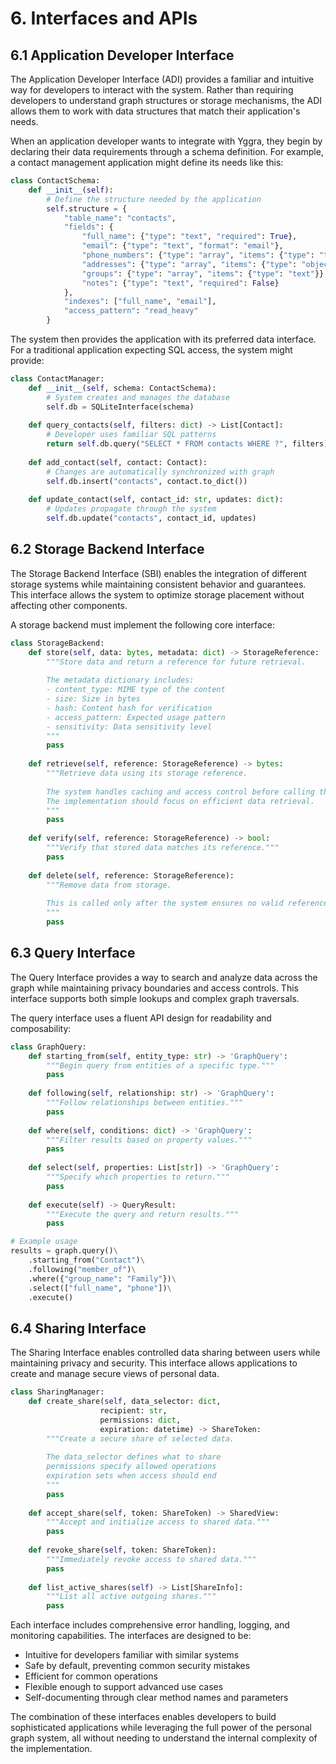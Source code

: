# 6. Interfaces and APIs

## 6.1 Application Developer Interface

The Application Developer Interface (ADI) provides a familiar and intuitive way for developers to interact with the system. Rather than requiring developers to understand graph structures or storage mechanisms, the ADI allows them to work with data structures that match their application's needs.

When an application developer wants to integrate with Yggra, they begin by declaring their data requirements through a schema definition. For example, a contact management application might define its needs like this:

```python
class ContactSchema:
    def __init__(self):
        # Define the structure needed by the application
        self.structure = {
            "table_name": "contacts",
            "fields": {
                "full_name": {"type": "text", "required": True},
                "email": {"type": "text", "format": "email"},
                "phone_numbers": {"type": "array", "items": {"type": "text"}},
                "addresses": {"type": "array", "items": {"type": "object"}},
                "groups": {"type": "array", "items": {"type": "text"}},
                "notes": {"type": "text", "required": False}
            },
            "indexes": ["full_name", "email"],
            "access_pattern": "read_heavy"
        }
```

The system then provides the application with its preferred data interface. For a traditional application expecting SQL access, the system might provide:

```python
class ContactManager:
    def __init__(self, schema: ContactSchema):
        # System creates and manages the database
        self.db = SQLiteInterface(schema)
        
    def query_contacts(self, filters: dict) -> List[Contact]:
        # Developer uses familiar SQL patterns
        return self.db.query("SELECT * FROM contacts WHERE ?", filters)
        
    def add_contact(self, contact: Contact):
        # Changes are automatically synchronized with graph
        self.db.insert("contacts", contact.to_dict())
        
    def update_contact(self, contact_id: str, updates: dict):
        # Updates propagate through the system
        self.db.update("contacts", contact_id, updates)
```

## 6.2 Storage Backend Interface

The Storage Backend Interface (SBI) enables the integration of different storage systems while maintaining consistent behavior and guarantees. This interface allows the system to optimize storage placement without affecting other components.

A storage backend must implement the following core interface:

```python
class StorageBackend:
    def store(self, data: bytes, metadata: dict) -> StorageReference:
        """Store data and return a reference for future retrieval.
        
        The metadata dictionary includes:
        - content_type: MIME type of the content
        - size: Size in bytes
        - hash: Content hash for verification
        - access_pattern: Expected usage pattern
        - sensitivity: Data sensitivity level
        """
        pass
    
    def retrieve(self, reference: StorageReference) -> bytes:
        """Retrieve data using its storage reference.
        
        The system handles caching and access control before calling this method.
        The implementation should focus on efficient data retrieval.
        """
        pass
    
    def verify(self, reference: StorageReference) -> bool:
        """Verify that stored data matches its reference."""
        pass
    
    def delete(self, reference: StorageReference):
        """Remove data from storage.
        
        This is called only after the system ensures no valid references exist.
        """
        pass
```

## 6.3 Query Interface

The Query Interface provides a way to search and analyze data across the graph while maintaining privacy boundaries and access controls. This interface supports both simple lookups and complex graph traversals.

The query interface uses a fluent API design for readability and composability:

```python
class GraphQuery:
    def starting_from(self, entity_type: str) -> 'GraphQuery':
        """Begin query from entities of a specific type."""
        pass
    
    def following(self, relationship: str) -> 'GraphQuery':
        """Follow relationships between entities."""
        pass
    
    def where(self, conditions: dict) -> 'GraphQuery':
        """Filter results based on property values."""
        pass
    
    def select(self, properties: List[str]) -> 'GraphQuery':
        """Specify which properties to return."""
        pass
    
    def execute(self) -> QueryResult:
        """Execute the query and return results."""
        pass

# Example usage
results = graph.query()\
    .starting_from("Contact")\
    .following("member_of")\
    .where({"group_name": "Family"})\
    .select(["full_name", "phone"])\
    .execute()
```

## 6.4 Sharing Interface

The Sharing Interface enables controlled data sharing between users while maintaining privacy and security. This interface allows applications to create and manage secure views of personal data.

```python
class SharingManager:
    def create_share(self, data_selector: dict, 
                    recipient: str,
                    permissions: dict,
                    expiration: datetime) -> ShareToken:
        """Create a secure share of selected data.
        
        The data_selector defines what to share
        permissions specify allowed operations
        expiration sets when access should end
        """
        pass
    
    def accept_share(self, token: ShareToken) -> SharedView:
        """Accept and initialize access to shared data."""
        pass
    
    def revoke_share(self, token: ShareToken):
        """Immediately revoke access to shared data."""
        pass
    
    def list_active_shares(self) -> List[ShareInfo]:
        """List all active outgoing shares."""
        pass
```

Each interface includes comprehensive error handling, logging, and monitoring capabilities. The interfaces are designed to be:
- Intuitive for developers familiar with similar systems
- Safe by default, preventing common security mistakes
- Efficient for common operations
- Flexible enough to support advanced use cases
- Self-documenting through clear method names and parameters

The combination of these interfaces enables developers to build sophisticated applications while leveraging the full power of the personal graph system, all without needing to understand the internal complexity of the implementation.


